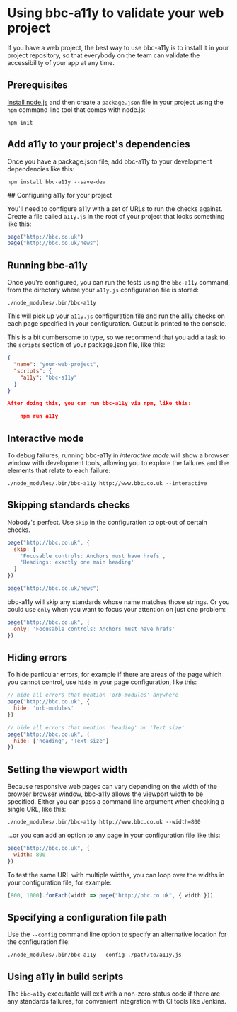 # Using bbc-a11y to validate your web project

If you have a web project, the best way to use bbc-a11y is to install it in your
project repository, so that everybody on the team can validate the accessibility
of your app at any time.

## Prerequisites

[Install node.js](https://docs.npmjs.com/getting-started/installing-node) and
then create a `package.json` file in your project using the `npm` command line
tool that comes with node.js:

    npm init

## Add a11y to your project's dependencies

Once you have a package.json file, add bbc-a11y to your development
dependencies like this:

    npm install bbc-a11y --save-dev

## Configuring a11y for your project

You'll need to configure a11y with a set of URLs to run the checks against.
Create a file called `a11y.js` in the root of your project that looks something
like this:

```js
page("http://bbc.co.uk")
page("http://bbc.co.uk/news")
```

## Running bbc-a11y

Once you're configured, you can run the tests using the `bbc-a11y` command, from
the directory where your `a11y.js` configuration file is stored:

    ./node_modules/.bin/bbc-a11y

This will pick up your `a11y.js` configuration file and run the a11y checks on
each page specified in your configuration. Output is printed to the console.

This is a bit cumbersome to type, so we recommend that you add a task to the
`scripts` section of your package.json file, like this:

```json
{
  "name": "your-web-project",
  "scripts": {
    "a11y": "bbc-a11y"
  }
}

After doing this, you can run bbc-a11y via npm, like this:

    npm run a11y

```

## Interactive mode

To debug failures, running bbc-a11y in _interactive mode_ will show a browser
window with development tools, allowing you to explore the failures and the
elements that relate to each failure:

    ./node_modules/.bin/bbc-a11y http://www.bbc.co.uk --interactive

## Skipping standards checks

Nobody's perfect. Use `skip` in the configuration to opt-out of certain
checks.

```js
page("http://bbc.co.uk", {
  skip: [
    'Focusable controls: Anchors must have hrefs',
    'Headings: exactly one main heading'
  ]
})

page("http://bbc.co.uk/news")
```

bbc-a11y will skip any standards whose name matches those strings. Or you could
use `only` when you want to focus your attention on just one problem:

```js
page("http://bbc.co.uk", {
  only: 'Focusable controls: Anchors must have hrefs'
})
```

## Hiding errors

To hide particular errors, for example if there are areas of the page which you
cannot control, use `hide` in your page configuration, like this:

```js
// hide all errors that mention 'orb-modules' anywhere
page("http://bbc.co.uk", {
  hide: 'orb-modules'
})

// hide all errors that mention 'heading' or 'Text size'
page("http://bbc.co.uk", {
  hide: ['heading', 'Text size']
})
```

## Setting the viewport width

Because responsive web pages can vary depending on the width of the browser
browser window, bbc-a11y allows the viewport width to be specified. Either
you can pass a command line argument when checking a single URL, like this:

    ./node_modules/.bin/bbc-a11y http://www.bbc.co.uk --width=800

...or you can add an option to any page in your configuration file like this:

```js
page("http://bbc.co.uk", {
  width: 800
})
```

To test the same URL with multiple widths, you can loop over the widths in your
configuration file, for example:

```js
[800, 1000].forEach(width => page("http://bbc.co.uk", { width }))
```

## Specifying a configuration file path

Use the `--config` command line option to specify an alternative location for
the configuration file:

    ./node_modules/.bin/bbc-a11y --config ./path/to/a11y.js

## Using a11y in build scripts

The `bbc-a11y` executable will exit with a non-zero status code if there are any
standards failures, for convenient integration with CI tools like Jenkins.
